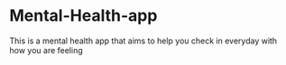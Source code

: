 # Mental-Health-app
This is a mental health app that aims to help you check in everyday with how you are feeling
